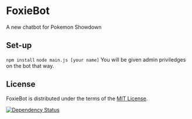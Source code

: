 # FoxieBot  
A new chatbot for Pokemon Showdown

Set-up
------
``npm install``
``node main.js [your name]``
You will be given admin priviledges on the bot that way.

License
-------
FoxieBot is distributed under the terms of the [MIT License][1].

  [1]: https://github.com/sparkychild/FoxieBot/blob/master/LICENSE

[![Dependency Status](https://david-dm.org/sparkychild/FoxieBot.svg)](https://david-dm.org/sparkychild/FoxieBot)
